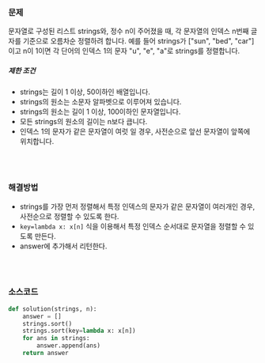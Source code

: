 ### 문제

문자열로 구성된 리스트 strings와, 정수 n이 주어졌을 때, 각 문자열의 인덱스 n번째 글자를 기준으로 오름차순 정렬하려 합니다. 예를 들어 strings가 ["sun", "bed", "car"]이고 n이 1이면 각 단어의 인덱스 1의 문자 "u", "e", "a"로 strings를 정렬합니다.

##### 제한 조건

- strings는 길이 1 이상, 50이하인 배열입니다.
- strings의 원소는 소문자 알파벳으로 이루어져 있습니다.
- strings의 원소는 길이 1 이상, 100이하인 문자열입니다.
- 모든 strings의 원소의 길이는 n보다 큽니다.
- 인덱스 1의 문자가 같은 문자열이 여럿 일 경우, 사전순으로 앞선 문자열이 앞쪽에 위치합니다.

</br>

</br>

### 해결방법

- strings를 가장 먼저 정렬해서 특정 인덱스의 문자가 같은 문자열이 여러개인 경우, 사전순으로 정렬할 수 있도록 한다.
- `key=lambda x: x[n]` 식을 이용해서 특정 인덱스 순서대로 문자열을 정렬할 수 있도록 만든다.
- answer에 추가해서 리턴한다.

</br>

</br>

### 소스코드

```python
def solution(strings, n):
    answer = []
    strings.sort()
    strings.sort(key=lambda x: x[n])
    for ans in strings:
        answer.append(ans)
    return answer
```


